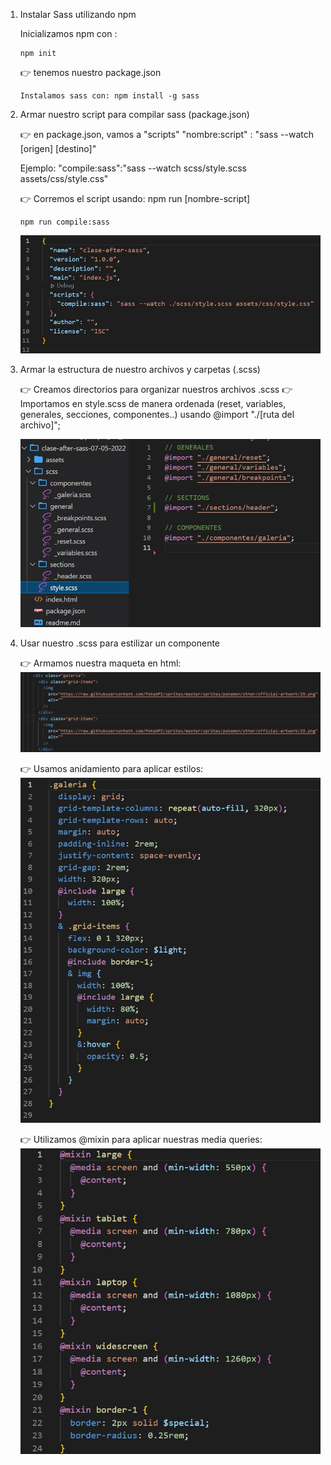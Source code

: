 1. Instalar Sass utilizando npm

    Inicializamos npm con :

    ```
    npm init
    ```

    :point_right: tenemos nuestro package.json

    ```
    Instalamos sass con: npm install -g sass
    ```

2. Armar nuestro script para compilar sass (package.json)

    :point_right: en package.json, vamos a "scripts"
    "nombre:script" : "sass --watch [origen] [destino]"

    Ejemplo: "compile:sass":"sass --watch scss/style.scss assets/css/style.css"

    :point_right: Corremos el script usando: npm run [nombre-script]

    ```
    npm run compile:sass
    ```

    ![script](https://github.com/ratofante/after-tutorias/blob/main/clase-after-sass-07-05-2022/script.jpg?raw=true)

3. Armar la estructura de nuestro archivos y carpetas (.scss)

    :point_right: Creamos directorios para organizar nuestros archivos .scss
    :point_right: Importamos en style.scss de manera ordenada (reset, variables, generales, secciones, componentes..)
    usando @import "./[ruta del archivo]";

    ![imports](https://github.com/ratofante/after-tutorias/blob/main/clase-after-sass-07-05-2022/imports.jpg?raw=true)

4. Usar nuestro .scss para estilizar un componente

    :point_right: Armamos nuestra maqueta en html:
    ![html](https://github.com/ratofante/after-tutorias/blob/main/clase-after-sass-07-05-2022/html.jpg?raw=true)

    :point_right: Usamos anidamiento para aplicar estilos:
    ![galeria](https://github.com/ratofante/after-tutorias/blob/main/clase-after-sass-07-05-2022/galeria-ejemplo.jpg?raw=true)

    :point_right: Utilizamos @mixin para aplicar nuestras media queries:
    ![breakpoints](https://github.com/ratofante/after-tutorias/blob/main/clase-after-sass-07-05-2022/breakpoints.jpg?raw=true)
